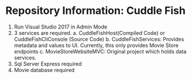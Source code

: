 # Repository Information: Cuddle Fish

1. Run Visual Studio 2017 in Admin Mode
2. 3 services are required. 
	a. CuddleFishHost(Compiled Code) or CuddleFishCliConsole (Source Code)
	b. CuddleFishServices: Provides metadata and values to UI.  Currently, this only provides Movie Store endpoints
	c. MovieStoreWebsiteMVC: Original project which holds data services.
3. Sql Server Express required
4. Movie database required
